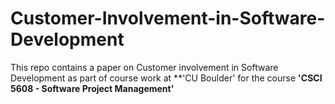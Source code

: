 # Customer-Involvement-in-Software-Development
This repo contains a paper on Customer involvement in Software Development as part of course work at **'CU Boulder' for the course **'CSCI 5608 - Software Project Management'**
